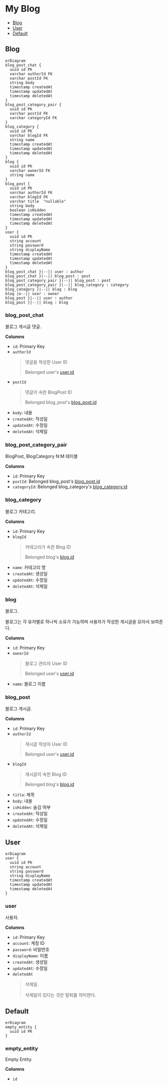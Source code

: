 # My Blog

- [Blog](#Blog)
- [User](#User)
- [Default](#Default)

## Blog
```mermaid
erDiagram
blog_post_chat {
  uuid id PK 
  varchar authorId FK 
  varchar postId FK 
  string body  
  timestamp createdAt  
  timestamp updatedAt  
  timestamp deletedAt  
}
blog_post_category_pair {
  uuid id PK 
  varchar postId FK 
  varchar categoryId FK 
}
blog_category {
  uuid id PK 
  varchar blogId FK 
  string name  
  timestamp createdAt  
  timestamp updatedAt  
  timestamp deletedAt  
}
blog {
  uuid id PK 
  varchar ownerId FK 
  string name  
}
blog_post {
  uuid id PK 
  varchar authorId FK 
  varchar blogId FK 
  varchar title  "nullable"
  string body  
  boolean isHidden  
  timestamp createdAt  
  timestamp updatedAt  
  timestamp deletedAt  
}
user {
  uuid id PK 
  string account  
  string password  
  string displayName  
  timestamp createdAt  
  timestamp updatedAt  
  timestamp deletedAt  
}
blog_post_chat }|--|| user : author
blog_post_chat }|--|| blog_post : post
blog_post_category_pair }|--|| blog_post : post
blog_post_category_pair }|--|| blog_category : category
blog_category }|--|| blog : blog
blog |o--|| user : owner
blog_post }|--|| user : author
blog_post }|--|| blog : blog
```
### blog_post_chat
블로그 게시글 댓글.

**Columns**

- `id`: Primary Key
- `authorId`
  > 댓글을 작성한 User ID
  > 
  > Belonged user's [user.id](#user)
- `postId`
  > 댓글이 속한 BlogPost ID
  > 
  > Belonged blog_post's [blog_post.id](#blog_post)
- `body`: 내용
- `createdAt`: 작성일
- `updatedAt`: 수정일
- `deletedAt`: 삭제일

### blog_post_category_pair
BlogPost, BlogCategory N:M 테이블

**Columns**

- `id`: Primary Key
- `postId`: Belonged blog_post's [blog_post.id](#blog_post)
- `categoryId`: Belonged blog_category's [blog_category.id](#blog_category)

### blog_category
블로그 카테고리.

**Columns**

- `id`: Primary Key
- `blogId`
  > 카테고리가 속한 Blog ID
  > 
  > Belonged blog's [blog.id](#blog)
- `name`: 카테고리 명
- `createdAt`: 생성일
- `updatedAt`: 수정일
- `deletedAt`: 삭제일

### blog
블로그.

블로그는 각 유저별로 하나씩 소유가 가능하며
사용자가 작성한 게시글을 모아서 보여준다.

**Columns**

- `id`: Primary Key
- `ownerId`
  > 블로그 관리자 User ID
  > 
  > Belonged user's [user.id](#user)
- `name`: 블로그 이름

### blog_post
블로그 게시글.

**Columns**

- `id`: Primary Key
- `authorId`
  > 게시글 작성자 User ID
  > 
  > Belonged user's [user.id](#user)
- `blogId`
  > 게시글이 속한 Blog ID
  > 
  > Belonged blog's [blog.id](#blog)
- `title`: 제목
- `body`: 내용
- `isHidden`: 숨김 여부
- `createdAt`: 작성일
- `updatedAt`: 수정일
- `deletedAt`: 삭제일

## User
```mermaid
erDiagram
user {
  uuid id PK 
  string account  
  string password  
  string displayName  
  timestamp createdAt  
  timestamp updatedAt  
  timestamp deletedAt  
}
```
### user
사용자.

**Columns**

- `id`: Primary Key
- `account`: 계정 ID
- `password`: 비밀번호
- `displayName`: 이름
- `createdAt`: 생성일
- `updatedAt`: 수정일
- `deletedAt`
  > 삭제일.
  > 
  > 삭제일이 있다는 것은 탈퇴를 의미한다.

## Default
```mermaid
erDiagram
empty_entity {
  uuid id PK 
}
```
### empty_entity
Empty Entity.

**Columns**

- `id`

